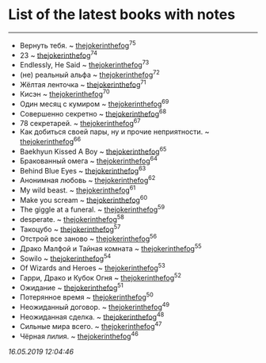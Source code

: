 # List of the latest books with notes
---

* Вернуть тебя. ~ [thejokerinthefog](users/317/317244423-vkontakte)<sup>75</sup>
* 23 ~ [thejokerinthefog](users/317/317244423-vkontakte)<sup>74</sup>
* Endlessly, He Said ~ [thejokerinthefog](users/317/317244423-vkontakte)<sup>73</sup>
* (не) реальный альфа ~ [thejokerinthefog](users/317/317244423-vkontakte)<sup>72</sup>
* Жёлтая ленточка ~ [thejokerinthefog](users/317/317244423-vkontakte)<sup>71</sup>
* Кисэн ~ [thejokerinthefog](users/317/317244423-vkontakte)<sup>70</sup>
* Один месяц с кумиром ~ [thejokerinthefog](users/317/317244423-vkontakte)<sup>69</sup>
* Совершенно секретно ~ [thejokerinthefog](users/317/317244423-vkontakte)<sup>68</sup>
* 78 секретарей. ~ [thejokerinthefog](users/317/317244423-vkontakte)<sup>67</sup>
* Как добиться своей пары, ну и прочие неприятности. ~ [thejokerinthefog](users/317/317244423-vkontakte)<sup>66</sup>
* Baekhyun Kissed A Boy ~ [thejokerinthefog](users/317/317244423-vkontakte)<sup>65</sup>
* Бракованный омега ~ [thejokerinthefog](users/317/317244423-vkontakte)<sup>64</sup>
* Behind Blue Eyes ~ [thejokerinthefog](users/317/317244423-vkontakte)<sup>63</sup>
* Анонимная любовь ~ [thejokerinthefog](users/317/317244423-vkontakte)<sup>62</sup>
* My wild beast. ~ [thejokerinthefog](users/317/317244423-vkontakte)<sup>61</sup>
* Make you scream ~ [thejokerinthefog](users/317/317244423-vkontakte)<sup>60</sup>
* The giggle at a funeral. ~ [thejokerinthefog](users/317/317244423-vkontakte)<sup>59</sup>
* desperate. ~ [thejokerinthefog](users/317/317244423-vkontakte)<sup>58</sup>
* Такоцубо ~ [thejokerinthefog](users/317/317244423-vkontakte)<sup>57</sup>
* Отстрой все заново ~ [thejokerinthefog](users/317/317244423-vkontakte)<sup>56</sup>
* Драко Малфой и Тайная комната ~ [thejokerinthefog](users/317/317244423-vkontakte)<sup>55</sup>
* Sowilo ~ [thejokerinthefog](users/317/317244423-vkontakte)<sup>54</sup>
* Of Wizards and Heroes ~ [thejokerinthefog](users/317/317244423-vkontakte)<sup>53</sup>
* Гарри, Драко и Кубок Огня ~ [thejokerinthefog](users/317/317244423-vkontakte)<sup>52</sup>
* Ожидание ~ [thejokerinthefog](users/317/317244423-vkontakte)<sup>51</sup>
* Потерянное время ~ [thejokerinthefog](users/317/317244423-vkontakte)<sup>50</sup>
* Неожиданный договор. ~ [thejokerinthefog](users/317/317244423-vkontakte)<sup>49</sup>
* Неожиданная сделка. ~ [thejokerinthefog](users/317/317244423-vkontakte)<sup>48</sup>
* Сильные мира всего. ~ [thejokerinthefog](users/317/317244423-vkontakte)<sup>47</sup>
* Чёрная лилия. ~ [thejokerinthefog](users/317/317244423-vkontakte)<sup>46</sup>


_16.05.2019 12:04:46_
